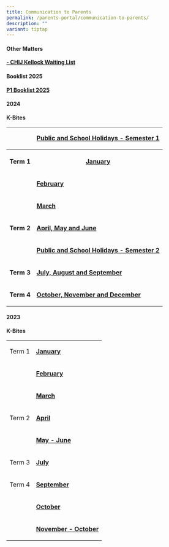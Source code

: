 ```yaml
---
title: Communication to Parents
permalink: /parents-portal/communication-to-parents/
description: ""
variant: tiptap
---
```

<h4><strong>Other Matters</strong></h4>
<p><strong><a href="https://form.gov.sg/64658736a8a52700122ee49f" rel="noopener noreferrer nofollow" target="_blank">- CHIJ Kellock Waiting List</a></strong>
</p>
<h4><strong>Booklist 2025</strong></h4>
<p><strong><a href="/files/2025 files/CONFIRM_2025P1_BOOKLISTS.pdf" rel="noopener nofollow" target="_blank">P1 Booklist 2025</a><br></strong>
</p>
<p></p>
<p></p>
<h4><strong>2024</strong></h4>
<p><strong>K-Bites</strong>
</p>
<table style="minWidth: 50px">
<colgroup>
<col>
<col>
</colgroup>
<tbody>
<tr>
<td rowspan="1" colspan="1">
<p></p>
</td>
<td rowspan="1" colspan="1">
<p><strong><a href="/files/PH_and_SH_CHIJ_Kellock_2024_v2.pdf" rel="noopener noreferrer nofollow" target="_blank">Public and School Holidays - Semester 1</a></strong>
</p>
</td>
</tr>
<tr>
<th rowspan="1" colspan="1">
<p>Term 1</p>
</th>
<th rowspan="1" colspan="1">
<p><strong><a href="/files/Kbites_JAN_2024_updated_on_3Jan.pdf" rel="noopener noreferrer nofollow" target="_blank">January</a></strong>
</p>
</th>
</tr>
<tr>
<td rowspan="1" colspan="1">
<p></p>
</td>
<td rowspan="1" colspan="1">
<p><strong><a href="/files/Kbites_FEB_2024.pdf" rel="noopener noreferrer nofollow" target="_blank">February</a></strong>
</p>
</td>
</tr>
<tr>
<td rowspan="1" colspan="1">
<p></p>
</td>
<td rowspan="1" colspan="1">
<p><strong><a href="/files/Kbites_MAR_2024.pdf" rel="noopener noreferrer nofollow" target="_blank">March</a></strong>
</p>
</td>
</tr>
<tr>
<td rowspan="1" colspan="1">
<p><strong>Term 2</strong>
</p>
</td>
<td rowspan="1" colspan="1">
<p><strong><a href="/files/Kbytes_APR_MAY_JUN_2024.pdf" rel="noopener noreferrer nofollow" target="_blank">April, May and June</a></strong>
</p>
</td>
</tr>
<tr>
<td rowspan="1" colspan="1">
<p></p>
</td>
<td rowspan="1" colspan="1">
<p><strong><a href="/files/2024 files/PH_and_SH_CHIJ_Kellock_Sem_2024_Term4__1_.pdf" rel="noopener nofollow" target="_blank">Public and School Holidays - Semester 2</a></strong>
</p>
</td>
</tr>
<tr>
<td rowspan="1" colspan="1">
<p><strong>Term 3</strong>
</p>
</td>
<td rowspan="1" colspan="1">
<p><strong><a href="/files/2024 files/KBytes_JUL_AUG_SEP_2024_FINAL.pdf" rel="noopener noreferrer nofollow" target="_blank">July, August and September</a></strong>
</p>
</td>
</tr>
<tr>
<td rowspan="1" colspan="1">
<p><strong>Term 4</strong>
</p>
</td>
<td rowspan="1" colspan="1">
<p><strong><a href="/files/2024 files/KBytes_Oct_Nov_Dec_2024__1_.pdf" rel="noopener nofollow" target="_blank">October, November and December</a></strong>
</p>
</td>
</tr>
</tbody>
</table>
<h4><strong>2023</strong></h4>
<p><strong>K-Bites</strong>
</p>
<table style="minWidth: 50px">
<colgroup>
<col>
<col>
</colgroup>
<tbody>
<tr>
<td rowspan="1" colspan="1">
<p>Term 1</p>
</td>
<td rowspan="1" colspan="1">
<p><strong><a href="/files/2023_Files/Kbites/Kbites%20Jan%202023.pdf" rel="noopener noreferrer nofollow" target="">January</a></strong>
</p>
</td>
</tr>
<tr>
<td rowspan="1" colspan="1">
<p>&nbsp;</p>
</td>
<td rowspan="1" colspan="1">
<p><strong><a href="/files/2023_Files/Kbites/kbites%20feb%202023.pdf" rel="noopener" target="_blank">February</a></strong>
</p>
</td>
</tr>
<tr>
<td rowspan="1" colspan="1">
<p>&nbsp;</p>
</td>
<td rowspan="1" colspan="1">
<p><strong><a href="/files/2023_Files/Kbites/kbites%20mar%202023.pdf" rel="noopener" target="_blank">March</a></strong>
</p>
</td>
</tr>
<tr>
<td rowspan="1" colspan="1">
<p>Term 2</p>
</td>
<td rowspan="1" colspan="1">
<p><strong><a href="/files/2023_Files/Kbites/kbites%20apr%202023.pdf" rel="noopener noreferrer nofollow" target="">April</a></strong>
</p>
</td>
</tr>
<tr>
<td rowspan="1" colspan="1">
<p>&nbsp;</p>
</td>
<td rowspan="1" colspan="1">
<p><strong><a href="/files/2023_Files/Kbites/kbites%20may%20&amp;%20june%202023_updated%20on%2027%20april.pdf" rel="noopener noreferrer nofollow" target="">May - June</a></strong>
</p>
</td>
</tr>
<tr>
<td rowspan="1" colspan="1">
<p>Term 3</p>
</td>
<td rowspan="1" colspan="1">
<p><strong><a href="/files/2023_Files/Kbites/kbites%20july%202023_updated%2030%20june.pdf" rel="noopener noreferrer nofollow" target="">July</a></strong>
</p>
</td>
</tr>
<tr>
<td rowspan="1" colspan="1">
<p>Term 4</p>
</td>
<td rowspan="1" colspan="1">
<p><strong><a href="/files/2023_Files/Kbites/kbites%20sep%202023_30%20august.pdf" rel="noopener noreferrer nofollow" target="">September</a></strong>
</p>
</td>
</tr>
<tr>
<td rowspan="1" colspan="1">
<p>&nbsp;</p>
</td>
<td rowspan="1" colspan="1">
<p><strong><a href="/files/2023_Files/Kbites/kbites%20oct%202023%20updated%20on%2029%20sep.pdf" rel="noopener" target="_blank">October</a></strong>
</p>
</td>
</tr>
<tr>
<td rowspan="1" colspan="1">
<p>&nbsp;</p>
</td>
<td rowspan="1" colspan="1">
<p><strong><a href="/files/2023_Files/Kbites/kbites%20nov&amp;dec%202023_updated%20on%202%20nov.pdf" rel="noopener" target="_blank">November - October</a></strong>
</p>
</td>
</tr>
</tbody>
</table>
<p></p>